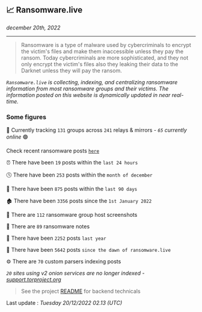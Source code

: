 ## 📈 Ransomware.live
_december 20th, 2022_

---

> Ransomware is a type of malware used by cybercriminals to encrypt the victim's files and make them inaccessible unless they pay the ransom. Today cybercriminals are more sophisticated, and they not only encrypt the victim's files also they leaking their data to the Darknet unless they will pay the ransom.


_`Ransomware.live` is collecting, indexing, and centralizing ransomware information from most ransomware groups and their victims. The information posted on this website is dynamically updated in near real-time._

### Some figures 

🔎 Currently tracking `131` groups across `241` relays & mirrors - _`65` currently online_ 🟢

Check recent ransomware posts [`here`](recentposts.md)


⏰ There have been `19` posts within the `last 24 hours`

🕓 There have been `253` posts within the `month of december`

📅 There have been `875` posts within the `last 90 days`

🏚 There have been `3356` posts since the `1st January 2022`

📸 There are `112` ransomware group host screenshots

📝 There are `89` ransomware notes

🚀 There have been `2252` posts `last year`

🐣 There have been `5642` posts `since the dawn of ransomware.live`

⚙️ There are `70` custom parsers indexing posts

_`20` sites using v2 onion services are no longer indexed - [support.torproject.org](https://support.torproject.org/onionservices/v2-deprecation/)_

> See the project [README](https://github.com/jmousqueton/ransomwatch#readme) for backend technicals



Last update : _Tuesday 20/12/2022 02.13 (UTC)_

